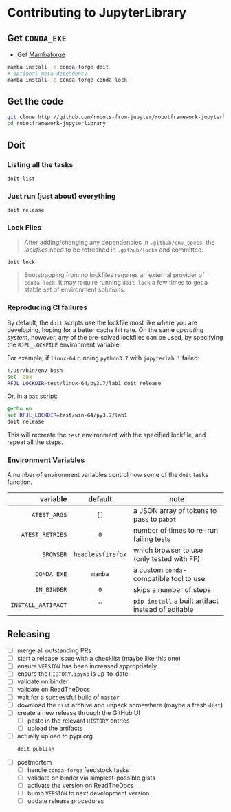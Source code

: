 # Contributing to JupyterLibrary

## Get `CONDA_EXE`

- Get [Mambaforge](https://conda-forge.org/miniforge/)

```bash
mamba install -c conda-forge doit
# optional meta-dependency
mamba install -c conda-forge conda-lock
```

## Get the code

```bash
git clone http://github.com/robots-from-jupyter/robotframework-jupyterlibrary
cd robotframework-jupyterlibrary
```

## Doit

### Listing all the tasks

```shell
doit list
```

### Just run (just about) everything

```shell
doit release
```

### Lock Files

> After adding/changing any dependencies in `.github/env_specs`, the _lockfiles_ need to
> be refreshed in `.github/locks` and committed.

```shell
doit lock
```

> Bootstrapping from _no_ lockfiles requires an external provider of `conda-lock`. It
> may require running `doit lock` a few times to get a stable set of environment
> solutions.

### Reproducing CI failures

By default, the `doit` scripts use the lockfile most like where you are developing,
hoping for a better cache hit rate. On the same _operating system_, however, any of the
pre-solved lockfiles can be used, by specifying the `RJFL_LOCKFILE` environment
variable.

For example, if `linux-64` running `python3.7` with `jupyterlab 1` failed:

```bash
!/usr/bin/env bash
set -eux
RFJL_LOCKDIR=test/linux-64/py3.7/lab1 doit release
```

Or, in a `bat` script:

```bat
@echo on
set RFJL_LOCKDIR=test/win-64/py3.7/lab1
doit release
```

This will recreate the `test` environment with the specified lockfile, and repeat all
the steps.

### Environment Variables

A number of environment variables control how some of the `doit` tasks function.

|           variable |      default      | note                                               |
| -----------------: | :---------------: | -------------------------------------------------- |
|       `ATEST_ARGS` |       `[]`        | a JSON array of tokens to pass to `pabot`          |
|    `ATEST_RETRIES` |        `0`        | number of times to re-run failing tests            |
|          `BROWSER` | `headlessfirefox` | which browser to use (only tested with FF)         |
|        `CONDA_EXE` |      `mamba`      | a custom `conda`-compatible tool to use            |
|        `IN_BINDER` |        `0`        | skips a number of steps                            |
| `INSTALL_ARTIFACT` |        ``         | `pip install` a built artifact instead of editable |

## Releasing

- [ ] merge all outstanding PRs
- [ ] start a release issue with a checklist (maybe like this one)
- [ ] ensure `VERSION` has been increased appropriately
- [ ] ensure the `HISTORY.ipynb` is up-to-date
- [ ] validate on binder
- [ ] validate on ReadTheDocs
- [ ] wait for a successful build of `master`
- [ ] download the `dist` archive and unpack somewhere (maybe a fresh `dist`)
- [ ] create a new release through the GitHub UI
  - [ ] paste in the relevant `HISTORY` entries
  - [ ] upload the artifacts
- [ ] actually upload to pypi.org
  ```bash
  doit publish
  ```
- [ ] postmortem
  - [ ] handle `conda-forge` feedstock tasks
  - [ ] validate on binder via simplest-possible gists
  - [ ] activate the version on ReadTheDocs
  - [ ] bump `VERSION` to next development version
  - [ ] update release procedures
